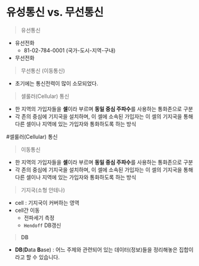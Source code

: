 # 유성통신 vs. 무선통신

> 유선통신

- 유선전화
  - 81-02-784-0001 (국가-도시-지역-구내)
- 무선전화

> 무선통신 (이동통신)

- 초기에는 통신전력이 많이 소모되었다.

>셀룰러(Cellular) 통신

- 한 지역의 가입자들을 **셀**이라 부르며 **동일 중심 주파수**를 사용하는 통화존으로 구분
- 각 존의 중심에 기지국을 설치하며, 이 셀에 소속된 가입자는 이 셀의 기지국을 통해 다른 셀이나 지역에 있는 가입자와 통화하도록 하는 방식


#셀룰러(Cellular) 통신

> 이동통신

 - 한 지역의 가입자들을 **셀**이라 부르며 **동일 중심 주파수**를 사용하는 통화존으로 구분
 - 각 존의 중심에 기지국을 설치하며, 이 셀에 소속된 가입자는 이 셀의 기지국을 통해 다른 셀이나 지역에 있는 가입자와 통화하도록 하는 방식

> 기지국(소형 안테나)

- cell : 기지국이 커버하는 영역
- cell간 이동
  - 전파세기 측정
  - `Hendoff` DB갱신

> **DB**

- **DB**(**D**ata **B**ase) : 어느 주제와 관련되어 있는 데이터(정보)들을 정리해놓은 집합이라고 할 수 있습니다. 